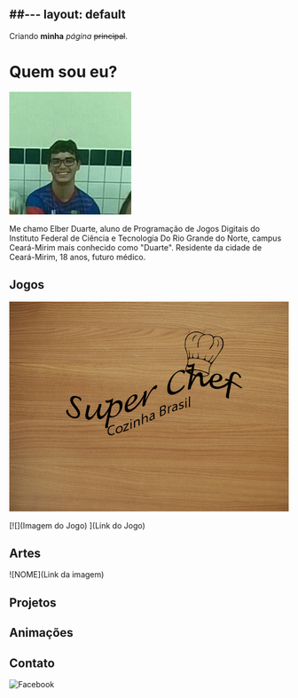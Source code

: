 ##---
layout: default
---

Criando **minha** _página_ ~~principal~~.

# Quem sou eu?
![](28053628_1610312609050904_1365302781_n.jpg)

Me chamo Elber Duarte, aluno de Programação de Jogos Digitais do Instituto Federal de Ciência e Tecnologia Do Rio Grande do Norte, campus Ceará-Mirim mais conhecido como "Duarte". Residente da cidade de Ceará-Mirim, 18 anos, futuro médico.
                                                           

## Jogos

[![](menu-sheet0.png) ](https://alvaromd2016.github.io/Super%20Chef/)

[![](Imagem do Jogo) ](Link do Jogo)

## Artes

![NOME](Link da imagem)

## Projetos




## Animações





## Contato

![Facebook](https://www.facebook.com/elber.douglas.5)







